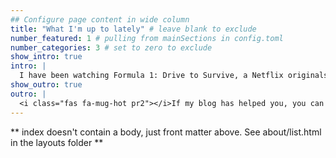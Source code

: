 ```yaml
---
## Configure page content in wide column
title: "What I'm up to lately" # leave blank to exclude
number_featured: 1 # pulling from mainSections in config.toml
number_categories: 3 # set to zero to exclude
show_intro: true
intro: |
  I have been watching Formula 1: Drive to Survive, a Netflix originals, and have learned a lot about F1 and how it is such a unique sport. Hopefully, I can do some data analysis and machine learning projects revolving around F1. Apart from that, I am spending most of my time cheering for England in the Euros. 
show_outro: true
outro: |
  <i class="fas fa-mug-hot pr2"></i>If my blog has helped you, you can [buy me a coffee](https://ko-fi.com/)!
---
```


** index doesn't contain a body, just front matter above.
See about/list.html in the layouts folder **
